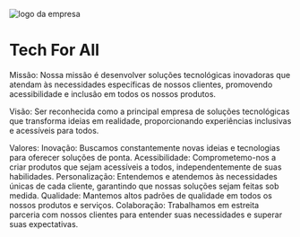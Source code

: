 ![logo da empresa](https://github.com/cris-luisat/Tech-For-All/blob/main/Colorful%20Illustrative%203D%20Robot%20Artificial%20Intelligence%20Logo.png)
# Tech For All
Missão:
Nossa missão é desenvolver soluções tecnológicas inovadoras que atendam às necessidades específicas de nossos clientes, promovendo acessibilidade e inclusão em todos os nossos produtos. 

Visão:
Ser reconhecida como a principal empresa de soluções tecnológicas que transforma ideias em realidade, proporcionando experiências inclusivas e acessíveis para todos.

Valores:
Inovação: Buscamos constantemente novas ideias e tecnologias para oferecer soluções de ponta.
Acessibilidade: Comprometemo-nos a criar produtos que sejam acessíveis a todos, independentemente de suas habilidades.
Personalização: Entendemos e atendemos às necessidades únicas de cada cliente, garantindo que nossas soluções sejam feitas sob medida.
Qualidade: Mantemos altos padrões de qualidade em todos os nossos produtos e serviços.
Colaboração: Trabalhamos em estreita parceria com nossos clientes para entender suas necessidades e superar suas expectativas.

